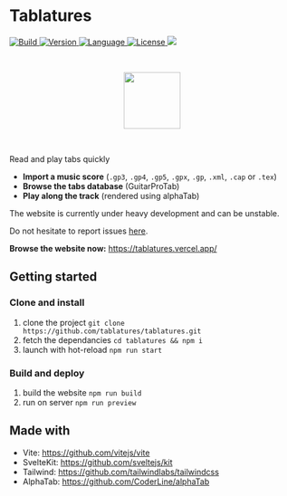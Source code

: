 # Tablatures

<a href="https://tablatures.github.io/tablatures" >
    <img src="https://img.shields.io/github/actions/workflow/status/tablatures/tablatures/deploy.yml?style=flat-square" alt="Build" />
</a>

<a href="https://github.com/tablatures/tablatures/blob/main/package.json" >
    <img src="https://img.shields.io/github/package-json/v/tablatures/tablatures?style=flat-square&color=informational" alt="Version" />
</a>

<a href="https://github.com/tablatures/tablatures/search?l=svelte" >
    <img src="https://img.shields.io/github/languages/top/tablatures/tablatures?style=flat-square&color=orange" alt="Language" />
</a>

<a href="https://github.com/tablatures/tablatures/blob/main/LICENSE/" >
    <img src="https://img.shields.io/github/license/tablatures/tablatures?style=flat-square&color=yellow" alt="License" />
</a>

<a href="https://github.com/mlhoutel/Tablatures/projects/1" alt="Roadmap">
  <img src="https://img.shields.io/badge/roadmap-available-brightgreen?style=flat-square" />
</a>

&nbsp;&nbsp;

<p align="center">
  <a href="https://tablatures.vercel.app/"><img src="./static/logos/icon.svg" width="100px" /></a>
</p>

&nbsp;&nbsp;

Read and play tabs quickly

- **Import a music score** (`.gp3`, `.gp4`, `.gp5`, `.gpx`, `.gp`, `.xml`, `.cap` or `.tex`)
- **Browse the tabs database** (GuitarProTab)
- **Play along the track** (rendered using alphaTab)

The website is currently under heavy development and can be unstable.

Do not hesitate to report issues [here](https://github.com/tablatures/tablatures/issues).

**Browse the website now:** https://tablatures.vercel.app/

## Getting started

### Clone and install

1. clone the project `git clone https://github.com/tablatures/tablatures.git`
2. fetch the dependancies `cd tablatures && npm i`
3. launch with hot-reload `npm run start`

### Build and deploy

1. build the website `npm run build`
2. run on server `npm run preview`

## Made with

* Vite: https://github.com/vitejs/vite
* SvelteKit: https://github.com/sveltejs/kit
* Tailwind: https://github.com/tailwindlabs/tailwindcss
* AlphaTab: https://github.com/CoderLine/alphaTab
